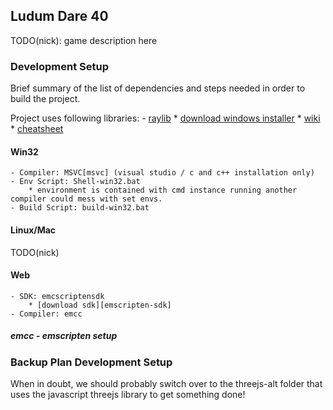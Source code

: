 ## Ludum Dare 40
TODO(nick): game description here

### Development Setup
Brief summary of the list of dependencies and steps needed in order to build the project.

Project uses following libraries:
	- [raylib][raylib]
		* [download windows installer][raylib-dl]
		* [wiki][raylib-wiki]
		* [cheatsheet][raylib-cheatsheet]

#### Win32
	- Compiler: MSVC[msvc] (visual studio / c and c++ installation only)
	- Env Script: Shell-win32.bat
		* environment is contained with cmd instance running another compiler could mess with set envs.
	- Build Script: build-win32.bat

#### Linux/Mac
TODO(nick)

#### Web
	- SDK: emcscriptensdk
		* [download sdk][emscripten-sdk]
	- Compiler: emcc

##### emcc - emscripten setup

### Backup Plan Development Setup
When in doubt, we should probably switch over to the threejs-alt folder that uses the javascript threejs library to get something done!

[emscripten-sdk]:http://kripken.github.io/emscripten-site/
[msvc]: https://www.visualstudio.com/vs/community/
[raylib]: https://github.com/raysan5/raylib
[raylib-cheatsheet]:http://www.raylib.com/cheatsheet/cheatsheet.html
[raylib-dl]:https://raysan5.itch.io/raylib/download/eyJleHBpcmVzIjoxNTEyMTk5MzA4LCJpZCI6ODUzMzF9.LqUq4shrk%2b6p%2faTV7y7CumPj%2b5w%3d 
[raylib-wiki]:https://github.com/raysan5/raylib/wiki 

